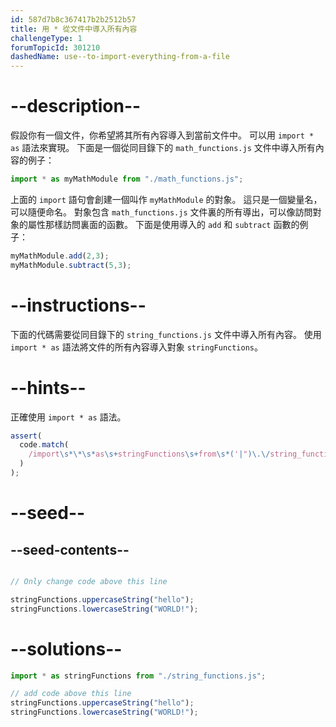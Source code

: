 ```yaml
---
id: 587d7b8c367417b2b2512b57
title: 用 * 從文件中導入所有內容
challengeType: 1
forumTopicId: 301210
dashedName: use--to-import-everything-from-a-file
---
```


# --description--

假設你有一個文件，你希望將其所有內容導入到當前文件中。 可以用 `import * as` 語法來實現。 下面是一個從同目錄下的 `math_functions.js` 文件中導入所有內容的例子：

```js
import * as myMathModule from "./math_functions.js";
```

上面的 `import` 語句會創建一個叫作 `myMathModule` 的對象。 這只是一個變量名，可以隨便命名。 對象包含 `math_functions.js` 文件裏的所有導出，可以像訪問對象的屬性那樣訪問裏面的函數。 下面是使用導入的 `add` 和 `subtract` 函數的例子：

```js
myMathModule.add(2,3);
myMathModule.subtract(5,3);
```

# --instructions--

下面的代碼需要從同目錄下的 `string_functions.js` 文件中導入所有內容。 使用 `import * as` 語法將文件的所有內容導入對象 `stringFunctions`。

# --hints--

正確使用 `import * as` 語法。

```js
assert(
  code.match(
    /import\s*\*\s*as\s+stringFunctions\s+from\s*('|")\.\/string_functions\.js\1/g
  )
);
```

# --seed--

## --seed-contents--

```js

// Only change code above this line

stringFunctions.uppercaseString("hello");
stringFunctions.lowercaseString("WORLD!");
```

# --solutions--

```js
import * as stringFunctions from "./string_functions.js";

// add code above this line
stringFunctions.uppercaseString("hello");
stringFunctions.lowercaseString("WORLD!");
```
